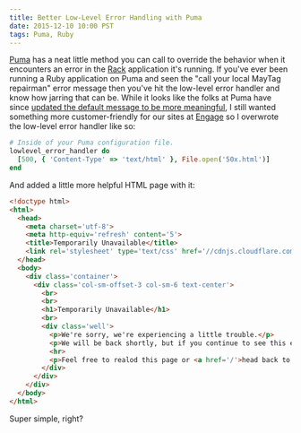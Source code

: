 ```yaml
---
title: Better Low-Level Error Handling with Puma
date: 2015-12-10 10:00 PST
tags: Puma, Ruby
---
```


[Puma](http://puma.io) has a neat little method you can call to override the behavior when it encounters an error in the [Rack](https://github.com/rack/rack) application it's running. If you've ever been running a Ruby application on Puma and seen the "call your local MayTag repairman" error message then you've hit the low-level error handler and know how jarring that can be. While it looks like the folks at Puma have since [updated the default message to be more meaningful](https://github.com/puma/puma/commit/bc4bd54616802dfb666e64048db6147785be847c), I still wanted something more customer-friendly for our sites at [Engage](http://www.engageft.com) so I overwrote the low-level error handler like so:

```ruby
# Inside of your Puma configuration file.
lowlevel_error_handler do
  [500, { 'Content-Type' => 'text/html' }, File.open('50x.html')]
end
```

And added a little more helpful HTML page with it:

```html
<!doctype html>
<html>
  <head>
    <meta charset='utf-8'>
    <meta http-equiv='refresh' content='5'>
    <title>Temporarily Unavailable</title>
    <link rel='stylesheet' type='text/css' href='//cdnjs.cloudflare.com/ajax/libs/twitter-bootstrap/3.3.6/css/bootstrap.min.css'>
  </head>
  <body>
    <div class='container'>
      <div class='col-sm-offset-3 col-sm-6 text-center'>
        <br>
        <br>
        <h1>Temporarily Unavailable</h1>
        <br>
        <div class='well'>
          <p>We're sorry, we're experiencing a little trouble.</p>
          <p>We will be back shortly, but if you continue to see this error please <a href='mailto:service@cardserviceteam.com'>contact customer service</a>.</p>
          <hr>
          <p>Feel free to realod this page or <a href='/'>head back to the homepage</a>.</p>
        </div>
      </div>
    </div>
  </body>
</html>
```

Super simple, right?
